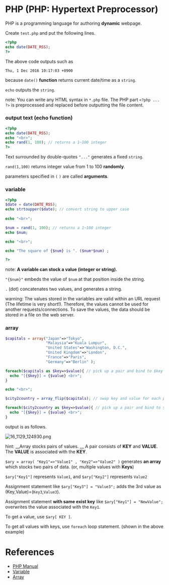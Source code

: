 # PHP (PHP: Hypertext Preprocessor)

PHP is a programming language for authoring __dynamic__ webpage.

Create `test.php` and put the following lines.

```php
<?php
echo date(DATE_RSS);
?>
```

The above code outputs such as 
```
Thu, 1 Dec 2016 10:17:03 +0900
```

because `date()` __function__ returns current date/time as a `string`.

`echo` outputs the `string`.

note: You can write any HTML syntax in `*.php` file.
 The PHP part `<?php ... ?>` is preprocessed and replaced before outputting the file content.

### output text (echo function)

```php
<?php
echo date(DATE_RSS);
echo "<br>";
echo rand(1, 100); // returns a 1~100 integer
?>
```

Text surrounded by double-quotes `"..."` generates a fixed `string`.

`rand(1,100)` returns integer value from 1 to 100 __randomly__.

parameters specified in `(` `)` are called __arguments__.


### variable 

```php
<?php
$date = date(DATE_RSS);
echo strtoupper($date); // convert string to upper case
  
echo "<br>";

$num = rand(1, 100); // returns a 1~100 integer
echo $num;

echo "<br>";

echo "The square of {$num} is ". ($num*$num) ;

?>
```
note: __A variable can stock a value (integer or string).__

`"{$num}"` embeds the value of `$num` at that position inside the string.

`.` (dot) concatenates two values, and generates a string.

warning: The values stored in the variables are valid within an URL request (The lifetime is very short!). 
Therefore, the values cannot be used for another requests/connections.
To save the values, the data should be stored in a file on the web server.

### array

```php
$capitals = array("Japan"=>"Tokyo", 
                  "Malaysia"=>"Kuala Lumpur",
                  "United States"=>"Washington, D.C.",
                  "United Kingdom"=>"London",
                  "France"=>"Paris",
                  "Germany"=>"Berlin" );

foreach($capitals as $key=>$value){ // pick up a pair and bind to $key and $value
  echo "[{$key}] = {$value} <br>";
}

echo "<br>";

$city2country = array_flip($capitals); // swap key and value for each pair

foreach($city2country as $key=>$value){ // pick up a pair and bind to $key and $value
  echo "[{$key}] = {$value} <br>";
}
```
output is as follows.

![](img/16_1129_124930.png "16_1129_124930.png")


hint: __Array stocks pairs of values. __
A pair consists of __KEY__ and __VALUE__. 
The __VALUE__ is associated with the __KEY__.

`$ary = array( "Key1"=>"Value1" , "Key2"=>"Value2" )` generates __an array__ which stocks two pairs of data. (or, multiple values with __Keys__)

`$ary["Key1"]` represents `Value1`, and  `$ary["Key2"]` represents `Value2`

Assignment statement like `$ary["Key3"] = "Value3";` adds the 3rd value as (Key,Value)=(`Key3`,`Value3`).

Assignment statement __with same exist key__ like `$ary["Key1"] = "NewValue";` overwrites the value associated with the `Key1`.

To get a value, use `$ary[ KEY ]`.

To get all values with keys, use `foreach` loop statement. (shown in the above example)


# References

- [PHP Manual](https://secure.php.net/manual/en/index.php)
 - [Variable](https://secure.php.net/manual/en/language.variables.basics.php)
 - [Array](https://secure.php.net/manual/en/language.types.array.php)
